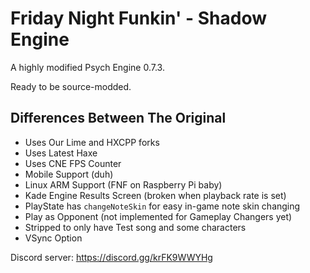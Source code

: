 # Friday Night Funkin' - Shadow Engine

A highly modified Psych Engine 0.7.3.

Ready to be source-modded.

## Differences Between The Original
- Uses Our Lime and HXCPP forks
- Uses Latest Haxe
- Uses CNE FPS Counter
- Mobile Support (duh)
- Linux ARM Support (FNF on Raspberry Pi baby)
- Kade Engine Results Screen (broken when playback rate is set)
- PlayState has `changeNoteSkin` for easy in-game note skin changing
- Play as Opponent (not implemented for Gameplay Changers yet)
- Stripped to only have Test song and some characters
- VSync Option

Discord server: https://discord.gg/krFK9WWYHg
